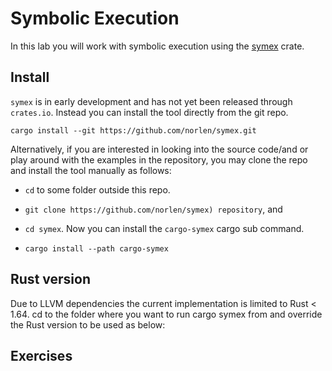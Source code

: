 # Symbolic Execution

In this lab you will work with symbolic execution using the [symex](https://github.com/norlen/symex) crate. 

## Install

`symex` is in early development and has not yet been released through `crates.io`. Instead you can install the tool directly from the git repo.

```shell
cargo install --git https://github.com/norlen/symex.git
```

Alternatively, if you are interested in looking into the source code/and or play around with the examples in the repository, you may clone the repo and install the tool manually as follows:

- `cd` to some folder outside this repo. 
  
- `git clone https://github.com/norlen/symex) repository`, and 

- `cd symex`. Now you can install the `cargo-symex` cargo sub command. 

- `cargo install --path cargo-symex` 

## Rust version

Due to LLVM dependencies the current implementation is limited to Rust < 1.64. cd to the folder where you want to run cargo symex from and override the Rust version to be used as below:

## Exercises